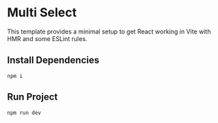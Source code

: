 # Multi Select

This template provides a minimal setup to get React working in Vite with HMR and some ESLint rules.

## Install Dependencies

```
npm i
```

## Run Project

```
npm run dev
```
